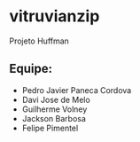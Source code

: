# vitruvianzip
Projeto Huffman
## Equipe:
* Pedro Javier Paneca Cordova
* Davi Jose de Melo
* Guilherme Volney
* Jackson Barbosa
* Felipe Pimentel

